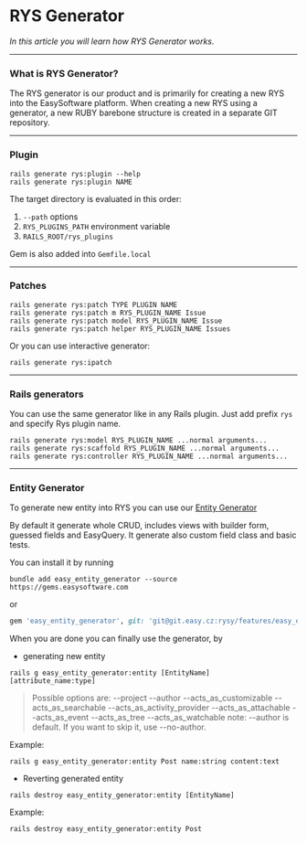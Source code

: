# RYS Generator

*In this article you will learn how RYS Generator works.*

---

### What is RYS Generator?

The RYS generator is our product and is primarily for creating a new RYS into the EasySoftware platform. When creating a new RYS using a generator, a new RUBY barebone structure is created in a separate GIT repository.

---

### Plugin

```
rails generate rys:plugin --help
rails generate rys:plugin NAME
```

The target directory is evaluated in this order: 
1.  `--path` options
2.  `RYS_PLUGINS_PATH` environment variable
3.  `RAILS_ROOT/rys_plugins`

Gem is also added into `Gemfile.local`

---

### Patches
```
rails generate rys:patch TYPE PLUGIN NAME
rails generate rys:patch m RYS_PLUGIN_NAME Issue
rails generate rys:patch model RYS_PLUGIN_NAME Issue
rails generate rys:patch helper RYS_PLUGIN_NAME Issues
```

Or you can use interactive generator:
```
rails generate rys:ipatch
```
---

### Rails generators

You can use the same generator like in any Rails plugin. Just add prefix `rys` and specify Rys plugin name.

```
rails generate rys:model RYS_PLUGIN_NAME ...normal arguments...
rails generate rys:scaffold RYS_PLUGIN_NAME ...normal arguments...
rails generate rys:controller RYS_PLUGIN_NAME ...normal arguments...
```

---

### Entity Generator

To generate new entity into RYS you can use our [Entity Generator](https://git.easy.cz/rysy/features/easy_entity_generator)

By default it generate whole CRUD, includes views with builder form, guessed fields and EasyQuery.
It generate also custom field class and basic tests.

You can install it by running
```
bundle add easy_entity_generator --source https://gems.easysoftware.com
```

or 
```ruby
gem 'easy_entity_generator', git: 'git@git.easy.cz:rysy/features/easy_entity_generator.git', branch: 'master'
```

When you are done you can finally use the generator, by
- generating new entity

```
rails g easy_entity_generator:entity [EntityName] [attribute_name:type]
```
<!-- theme: info -->
> Possible options are:
> --project 
> --author 
> --acts_as_customizable 
> --acts_as_searchable 
> --acts_as_activity_provider 
> --acts_as_attachable 
> --acts_as_event 
> --acts_as_tree 
> --acts_as_watchable 
> note: --author is default. If you want to skip it, use --no-author.

Example:
```
rails g easy_entity_generator:entity Post name:string content:text
```

- Reverting generated entity

```
rails destroy easy_entity_generator:entity [EntityName]
```

Example:

```
rails destroy easy_entity_generator:entity Post
```

